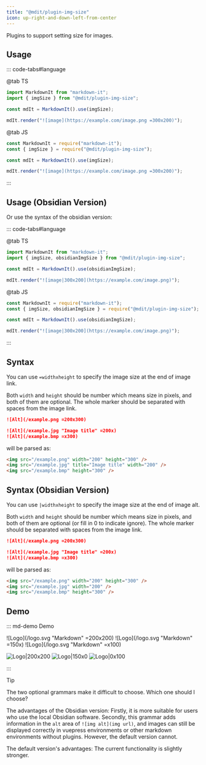 ```yaml
---
title: "@mdit/plugin-img-size"
icon: up-right-and-down-left-from-center
---
```


Plugins to support setting size for images.

<!-- more -->

## Usage

::: code-tabs#language

@tab TS

```ts
import MarkdownIt from "markdown-it";
import { imgSize } from "@mdit/plugin-img-size";

const mdIt = MarkdownIt().use(imgSize);

mdIt.render("![image](https://example.com/image.png =300x200)");
```

@tab JS

```js
const MarkdownIt = require("markdown-it");
const { imgSize } = require("@mdit/plugin-img-size");

const mdIt = MarkdownIt().use(imgSize);

mdIt.render("![image](https://example.com/image.png =300x200)");
```

:::

## Usage (Obsidian Version)

Or use the syntax of the obsidian version:

::: code-tabs#language

@tab TS

```ts
import MarkdownIt from "markdown-it";
import { imgSize, obsidianImgSize } from "@mdit/plugin-img-size";

const mdIt = MarkdownIt().use(obsidianImgSize);

mdIt.render("![image|300x200](https://example.com/image.png)");
```

@tab JS

```js
const MarkdownIt = require("markdown-it");
const { imgSize, obsidianImgSize } = require("@mdit/plugin-img-size");

const mdIt = MarkdownIt().use(obsidianImgSize);

mdIt.render("![image|300x200](https://example.com/image.png)");
```

:::

## Syntax

You can use `=widthxheight` to specify the image size at the end of image link.

Both `width` and `height` should be number which means size in pixels, and both of them are optional. The whole marker should be separated with spaces from the image link.

```md
![Alt](/example.png =200x300)

![Alt](/example.jpg "Image title" =200x)
![Alt](/example.bmp =x300)
```

will be parsed as:

```html
<img src="/example.png" width="200" height="300" />
<img src="/example.jpg" title="Image title" width="200" />
<img src="/example.bmp" height="300" />
```

## Syntax (Obsidian Version)

You can use `|widthxheight` to specify the image size at the end of image alt.

Both `width` and `height` should be number which means size in pixels, and both of them are optional (or fill in 0 to indicate ignore). The whole marker should be separated with spaces from the image link.

```md
![Alt](/example.png =200x300)

![Alt](/example.jpg "Image title" =200x)
![Alt](/example.bmp =x300)
```

will be parsed as:

```html
<img src="/example.png" width="200" height="300" />
<img src="/example.jpg" width="200" />
<img src="/example.bmp" height="300" />
```

## Demo

::: md-demo Demo

![Logo](/logo.svg "Markdown" =200x200)
![Logo](/logo.svg "Markdown" =150x)
![Logo](/logo.svg "Markdown" =x100)

![Logo|200x200](/logo.svg)
![Logo|150x0](/logo.svg)
![Logo|0x100](/logo.svg)

:::

> [!TIP]
>
> The two optional grammars make it difficult to choose. Which one should I choose?
>
> The advantages of the Obsidian version: Firstly, it is more suitable for users who use the local Obsidian software. Secondly, this grammar adds information in the `alt` area of `![img alt](img url)`, and images can still be displayed correctly in vuepress environments or other markdown environments without plugins. However, the default version cannot.
>
> The default version's advantages: The current functionality is slightly stronger.
